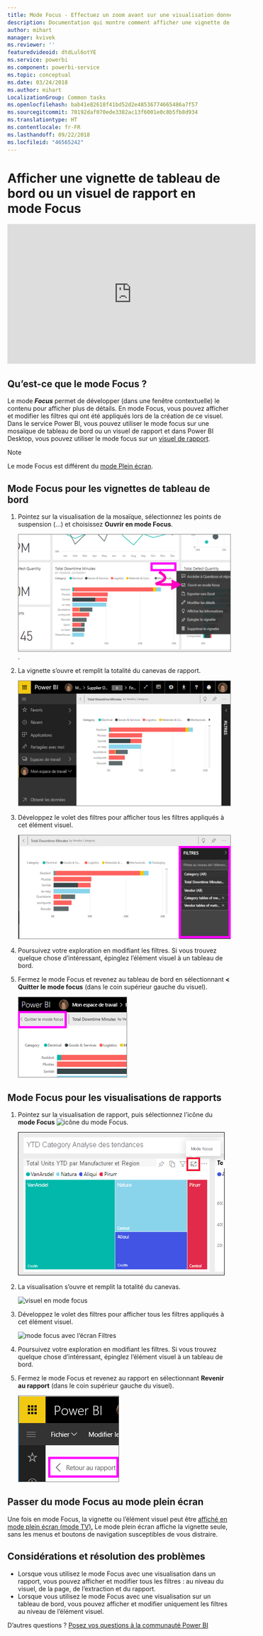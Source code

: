 ```yaml
---
title: Mode Focus - Effectuez un zoom avant sur une visualisation donnée pour obtenir plus de détails.
description: Documentation qui montre comment afficher une vignette de tableau de bord ou des visualisations de rapport Power BI en mode Focus, c’est-à-dire dans une nouvelle fenêtre.
author: mihart
manager: kvivek
ms.reviewer: ''
featuredvideoid: dtdLul6otYE
ms.service: powerbi
ms.component: powerbi-service
ms.topic: conceptual
ms.date: 03/24/2018
ms.author: mihart
LocalizationGroup: Common tasks
ms.openlocfilehash: bab41e82618f41bd52d2e48536774665486a7f57
ms.sourcegitcommit: 70192daf070ede3382ac13f6001e0c8b5fb8d934
ms.translationtype: HT
ms.contentlocale: fr-FR
ms.lasthandoff: 09/22/2018
ms.locfileid: "46565242"
---
```

# <a name="display-a-dashboard-tile-or-report-visual-in-focus-mode"></a>Afficher une vignette de tableau de bord ou un visuel de rapport en mode Focus

<iframe width="560" height="315" src="https://www.youtube.com/embed/dtdLul6otYE" frameborder="0" allowfullscreen></iframe>


## <a name="what-is-focus-mode"></a>Qu’est-ce que le mode Focus ?

Le mode ***Focus*** permet de développer (dans une fenêtre contextuelle) le contenu pour afficher plus de détails.  En mode Focus, vous pouvez afficher et modifier les filtres qui ont été appliqués lors de la création de ce visuel.  Dans le service Power BI, vous pouvez utiliser le mode focus sur une mosaïque de tableau de bord ou un visuel de rapport et dans Power BI Desktop, vous pouvez utiliser le mode focus sur un [visuel de rapport](../desktop-report-view.md).

> [!NOTE]
> Le mode Focus est différent du [mode Plein écran](../service-fullscreen-mode.md).
> 


## <a name="focus-mode-for-dashboard-tiles"></a>Mode Focus pour les vignettes de tableau de bord

1. Pointez sur la visualisation de la mosaïque, sélectionnez les points de suspension (...) et choisissez **Ouvrir en mode Focus**. 

    ![menu des points de suspension pour la vignette](./media/end-user-focus/power-bi-dashboard-focus-mode.png).

2. La vignette s’ouvre et remplit la totalité du canevas de rapport. 

   ![la vignette remplit le canevas de rapport](./media/end-user-focus/power-bi-tile-focus.png)

3. Développez le volet des filtres pour afficher tous les filtres appliqués à cet élément visuel.
   
   ![mode focus avec le volet Filtres](./media/end-user-focus/power-bi-focus-filters.png)

4. Poursuivez votre exploration en modifiant les filtres. Si vous trouvez quelque chose d’intéressant, épinglez l’élément visuel à un tableau de bord.

5. Fermez le mode Focus et revenez au tableau de bord en sélectionnant **< Quitter le mode focus** (dans le coin supérieur gauche du visuel).
   
    ![quitter le mode focus](./media/end-user-focus/power-bi-tile-exit-focus.png)    


## <a name="focus-mode-for-report-visualizations"></a>Mode Focus pour les visualisations de rapports

1. Pointez sur la visualisation de rapport, puis sélectionnez l’icône du **mode Focus** ![icône du mode Focus](./media/end-user-focus/pbi_popout.jpg).  
   
   ![l’icône de focus s’affiche sur la vignette](./media/end-user-focus/power-bi-hover-focus.png)
2. La visualisation s’ouvre et remplit la totalité du canevas. 

   ![visuel en mode focus](./media/end-user-focus/power-bi-display-focus-newer2.png)
3. Développez le volet des filtres pour afficher tous les filtres appliqués à cet élément visuel.
   
   ![mode focus avec l’écran Filtres](./media/end-user-focus/power-bi-display-focus-filters.png)
4. Poursuivez votre exploration en modifiant les filtres. Si vous trouvez quelque chose d’intéressant, épinglez l’élément visuel à un tableau de bord.   
5. Fermez le mode Focus et revenez au rapport en sélectionnant **Revenir au rapport** (dans le coin supérieur gauche du visuel). 
   
    ![quitter le mode focus](./media/end-user-focus/power-bi-exit-focus-report.png)  

## <a name="go-from-focus-mode-to-full-screen-mode"></a>Passer du mode Focus au mode plein écran
Une fois en mode Focus, la vignette ou l’élément visuel peut être [affiché en mode plein écran (mode TV).](../service-fullscreen-mode.md) Le mode plein écran affiche la vignette seule, sans les menus et boutons de navigation susceptibles de vous distraire.

## <a name="considerations-and-troubleshooting"></a>Considérations et résolution des problèmes
* Lorsque vous utilisez le mode Focus avec une visualisation dans un rapport, vous pouvez afficher et modifier tous les filtres : au niveau du visuel, de la page, de l’extraction et du rapport.    
* Lorsque vous utilisez le mode Focus avec une visualisation sur un tableau de bord, vous pouvez afficher et modifier uniquement les filtres au niveau de l’élément visuel.

D’autres questions ? [Posez vos questions à la communauté Power BI](http://community.powerbi.com/)

